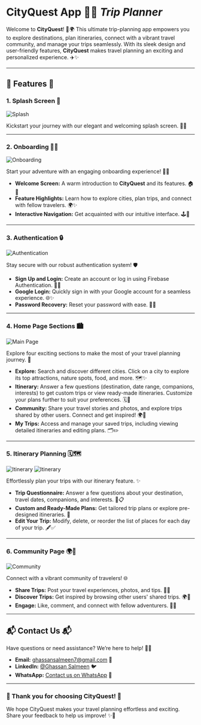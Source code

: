 
# **CityQuest App** 🌟📱 *Trip Planner*

Welcome to **CityQuest**! 🎉🌍 This ultimate trip-planning app empowers you to explore destinations, plan itineraries, connect with a vibrant travel community, and manage your trips seamlessly. With its sleek design and user-friendly features, **CityQuest** makes travel planning an exciting and personalized experience. ✈️✨

---

## **🌟 Features 🌟**

### 1. **Splash Screen** 🌟  
![Splash](snapshots/Splash_screen_img.png) 

Kickstart your journey with our elegant and welcoming splash screen. 🚀✨  

---

### 2. **Onboarding 🎉📲**  
![Onboarding](snapshots/onboarding_img.png)  

Start your adventure with an engaging onboarding experience! 🎈📝  

- **Welcome Screen:** A warm introduction to **CityQuest** and its features. 🏠🎉  
- **Feature Highlights:** Learn how to explore cities, plan trips, and connect with fellow travelers. 🌍✨  
- **Interactive Navigation:** Get acquainted with our intuitive interface. 🕹️📱  

---

### 3. **Authentication 🔒**  
![Authentication](snapshots/authentication_img.png)  

Stay secure with our robust authentication system! 🛡️  

- **Sign Up and Login:** Create an account or log in using Firebase Authentication. 🔑👤  
- **Google Login:** Quickly sign in with your Google account for a seamless experience. 🌐✨  
- **Password Recovery:** Reset your password with ease. 🔄🔐  

---

### 4. **Home Page Sections 🏙️**
![Main Page](snapshots/home_page_img.png)

Explore four exciting sections to make the most of your travel planning journey. 🌟

- **Explore:** Search and discover different cities. Click on a city to explore its top attractions, nature spots, food, and more. 🗺️✨
- **Itinerary:** Answer a few questions (destination, date range, companions, interests) to get custom trips or view ready-made itineraries. Customize your plans further to suit your preferences. 🗓️📍
- **Community:** Share your travel stories and photos, and explore trips shared by other users. Connect and get inspired! 🌍📸
- **My Trips:** Access and manage your saved trips, including viewing detailed itineraries and editing plans. 🗂️✏️

---

### 5. **Itinerary Planning 🗓️🗺️**
![Itinerary](snapshots/itinerary_planing_2.png)
![Itinerary](snapshots/itinerary_planing_1.png)  

Effortlessly plan your trips with our itinerary feature. ✨

- **Trip Questionnaire:** Answer a few questions about your destination, travel dates, companions, and interests. 🚀📋
- **Custom and Ready-Made Plans:** Get tailored trip plans or explore pre-designed itineraries. 🌟
- **Edit Your Trip:** Modify, delete, or reorder the list of places for each day of your trip. 🖋️✅

---

### 6. **Community Page 🌍🤝**  
![Community](snapshots/community_img.png)  

Connect with a vibrant community of travelers! 🌐

- **Share Trips:** Post your travel experiences, photos, and tips. 📸✨
- **Discover Trips:** Get inspired by browsing other users' shared trips. 🌍📖
- **Engage:** Like, comment, and connect with fellow adventurers. 💬🤝

---

## **📬 Contact Us 📬**  

Have questions or need assistance? We’re here to help! 🤗💬  

- **Email:** ghassansalmeen7@gmail.com 📧  
- **LinkedIn:** [@Ghassan Salmeen](https://www.linkedin.com/in/ghassan-muneef-saeed-salmen-779202333/) 🐦  
- **WhatsApp:** [Contact us on WhatsApp](https://wa.me/+917619699362) 📱  

---

### **🌟 Thank you for choosing CityQuest! 🌟**  

We hope CityQuest makes your travel planning effortless and exciting. Share your feedback to help us improve! ✨💬
```

